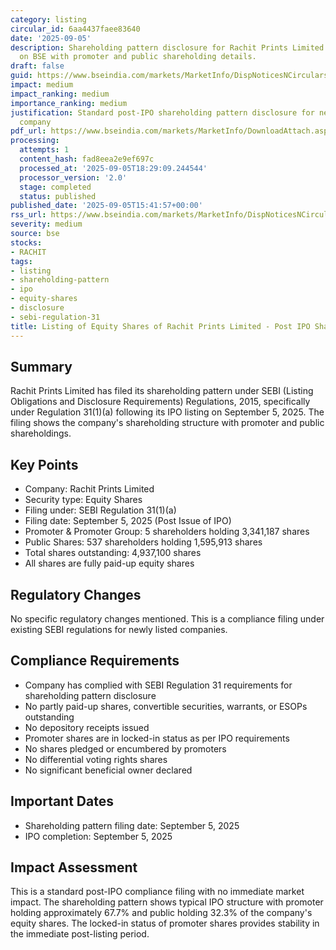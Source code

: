 ```yaml
---
category: listing
circular_id: 6aa4437faee83640
date: '2025-09-05'
description: Shareholding pattern disclosure for Rachit Prints Limited post IPO listing
  on BSE with promoter and public shareholding details.
draft: false
guid: https://www.bseindia.com/markets/MarketInfo/DispNoticesNCirculars.aspx?Noticeid={6A830DA6-9514-4082-870B-4FC5287AD90B}&noticeno=20250905-49&dt=09/05/2025&icount=49&totcount=59&flag=0
impact: medium
impact_ranking: medium
importance_ranking: medium
justification: Standard post-IPO shareholding pattern disclosure for newly listed
  company
pdf_url: https://www.bseindia.com/markets/MarketInfo/DownloadAttach.aspx?id=20250905-49&attachedId=b18c0194-c4bd-4a34-a94a-d5da466585ab
processing:
  attempts: 1
  content_hash: fad8eea2e9ef697c
  processed_at: '2025-09-05T18:29:09.244544'
  processor_version: '2.0'
  stage: completed
  status: published
published_date: '2025-09-05T15:41:57+00:00'
rss_url: https://www.bseindia.com/markets/MarketInfo/DispNoticesNCirculars.aspx?Noticeid={6A830DA6-9514-4082-870B-4FC5287AD90B}&noticeno=20250905-49&dt=09/05/2025&icount=49&totcount=59&flag=0
severity: medium
source: bse
stocks:
- RACHIT
tags:
- listing
- shareholding-pattern
- ipo
- equity-shares
- disclosure
- sebi-regulation-31
title: Listing of Equity Shares of Rachit Prints Limited - Post IPO Shareholding Pattern
---
```


## Summary

Rachit Prints Limited has filed its shareholding pattern under SEBI (Listing Obligations and Disclosure Requirements) Regulations, 2015, specifically under Regulation 31(1)(a) following its IPO listing on September 5, 2025. The filing shows the company's shareholding structure with promoter and public shareholdings.

## Key Points

- Company: Rachit Prints Limited
- Security type: Equity Shares
- Filing under: SEBI Regulation 31(1)(a)
- Filing date: September 5, 2025 (Post Issue of IPO)
- Promoter & Promoter Group: 5 shareholders holding 3,341,187 shares
- Public Shares: 537 shareholders holding 1,595,913 shares
- Total shares outstanding: 4,937,100 shares
- All shares are fully paid-up equity shares

## Regulatory Changes

No specific regulatory changes mentioned. This is a compliance filing under existing SEBI regulations for newly listed companies.

## Compliance Requirements

- Company has complied with SEBI Regulation 31 requirements for shareholding pattern disclosure
- No partly paid-up shares, convertible securities, warrants, or ESOPs outstanding
- No depository receipts issued
- Promoter shares are in locked-in status as per IPO requirements
- No shares pledged or encumbered by promoters
- No differential voting rights shares
- No significant beneficial owner declared

## Important Dates

- Shareholding pattern filing date: September 5, 2025
- IPO completion: September 5, 2025

## Impact Assessment

This is a standard post-IPO compliance filing with no immediate market impact. The shareholding pattern shows typical IPO structure with promoter holding approximately 67.7% and public holding 32.3% of the company's equity shares. The locked-in status of promoter shares provides stability in the immediate post-listing period.